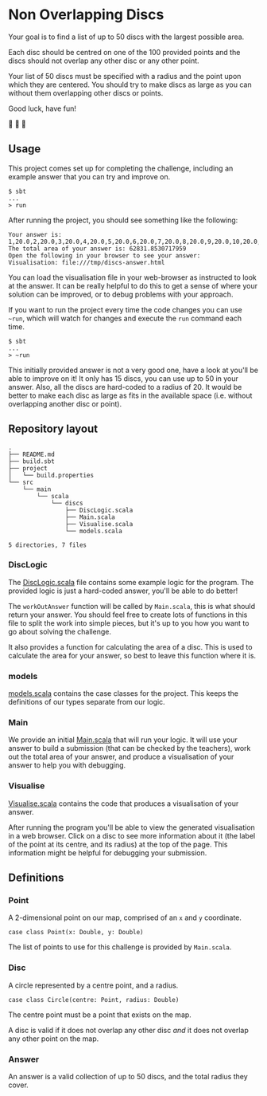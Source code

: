 Non Overlapping Discs
=====================

Your goal is to find a list of up to 50 discs with the largest
possible area.

Each disc should be centred on one of the 100 provided points and the
discs should not overlap any other disc or any other point.

Your list of 50 discs must be specified with a radius and the point
upon which they are centered. You should try to make discs as large as
you can without them overlapping other discs or points.

Good luck, have fun!

:tada: :tada: :tada:

## Usage

This project comes set up for completing the challenge, including an
example answer that you can try and improve on.

    $ sbt
    ...
    > run

After running the project, you should see something like the
following:

    Your answer is: 1,20.0,2,20.0,3,20.0,4,20.0,5,20.0,6,20.0,7,20.0,8,20.0,9,20.0,10,20.0,11,20.0,12,20.0,13,20.0,14,20.0,15,20.0,16,20.0,17,20.0,18,20.0,19,20.0,20,20.0,21,20.0,22,20.0,23,20.0,24,20.0,25,20.0,26,20.0,27,20.0,28,20.0,29,20.0,30,20.0,31,20.0,32,20.0,33,20.0,34,20.0,35,20.0,36,20.0,37,20.0,38,20.0,39,20.0,40,20.0,41,20.0,42,20.0,43,20.0,44,20.0,45,20.0,46,20.0,47,20.0,48,20.0,49,20.0,50,20.0
    The total area of your answer is: 62831.8530717959
    Open the following in your browser to see your answer:
    Visualisation: file:///tmp/discs-answer.html

You can load the visualisation file in your web-browser as instructed
to look at the answer. It can be really helpful to do this to get a
sense of where your solution can be improved, or to debug problems
with your approach.

If you want to run the project every time the code changes you can use
`~run`, which will watch for changes and execute the `run` command
each time.

    $ sbt
    ...
    > ~run

This initially provided answer is not a very good one, have a look at
you'll be able to improve on it! It only has 15 discs, you can use up
to 50 in your answer.  Also, all the discs are hard-coded to a radius
of 20. It would be better to make each disc as large as fits in the
available space (i.e. without overlapping another disc or point).

## Repository layout

```
.
├── README.md
├── build.sbt
├── project
│   └── build.properties
└── src
    └── main
        └── scala
            └── discs
                ├── DiscLogic.scala
                ├── Main.scala
                ├── Visualise.scala
                └── models.scala

5 directories, 7 files
```

### DiscLogic

The [DiscLogic.scala](src/main/scala/discs/DiscLogic.scala) file
contains some example logic for the program. The provided logic is
just a hard-coded answer, you'll be able to do better!

The `workOutAnswer` function will be called by `Main.scala`, this is
what should return your answer. You should feel free to create lots of
functions in this file to split the work into simple pieces, but it's
up to you how you want to go about solving the challenge.

It also provides a function for calculating the area of a disc. This
is used to calculate the area for your answer, so best to leave this
function where it is.

### models

[models.scala](src/main/scala/discs/models.scala) contains the case
classes for the project. This keeps the definitions of our types
separate from our logic.

### Main

We provide an initial [Main.scala](src/main/scala/discs/Main.scala)
that will run your logic. It will use your answer to build a
submission (that can be checked by the teachers), work out the total
area of your answer, and produce a visualisation of your answer to
help you with debugging.

### Visualise

[Visualise.scala](src/main/scala/discs/Visualise.scala) contains the
code that produces a visualisation of your answer.

After running the program you'll be able to view the generated
visualisation in a web browser. Click on a disc to see more
information about it (the label of the point at its centre, and its
radius) at the top of the page. This information might be helpful for
debugging your submission.

## Definitions

### Point

A 2-dimensional point on our map, comprised of an `x` and `y`
coordinate.

    case class Point(x: Double, y: Double)

The list of points to use for this challenge is provided by
`Main.scala`.

### Disc

A circle represented by a centre point, and a radius.

    case class Circle(centre: Point, radius: Double)

The centre point must be a point that exists on the map.

A disc is valid if it does not overlap any other disc *and* it does
not overlap any other point on the map.

### Answer

An answer is a valid collection of up to 50 discs, and the total
radius they cover.

